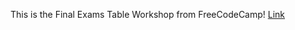 This is the Final Exams Table Workshop from FreeCodeCamp!
[Link](https://lykaiio.github.io/fcc-finalexamstable)
